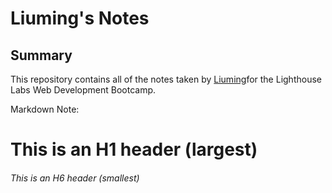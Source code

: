 # Liuming's Notes

## Summary 

This repository contains all of the notes taken by [Liuming](https://github.com/Lomanfan)for the Lighthouse Labs Web Development Bootcamp.


Markdown Note: 
# This is an H1 header (largest)
###### This is an H6 header (smallest)
